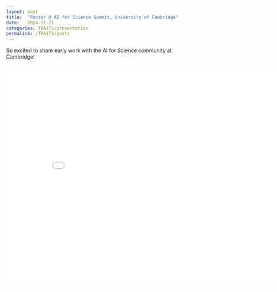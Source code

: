 ```yaml
---
layout: post
title:  "Poster @ AI for Science Summit, University of Cambridge"
date:   2024-11-21
categories: TRAITS/presentation
permalink: /TRAITS/posts
---
```


So excited to share early work with the AI for Science community at Cambridge!


<embed src="/TRAITS/assets/posters/Dale_poster.pdf" width="848" height="600px" class="center"/>